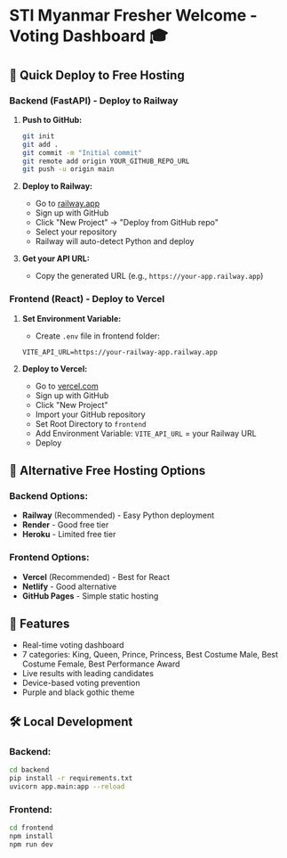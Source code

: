 # STI Myanmar Fresher Welcome - Voting Dashboard 🎓

## 🚀 Quick Deploy to Free Hosting

### Backend (FastAPI) - Deploy to Railway

1. **Push to GitHub:**
   ```bash
   git init
   git add .
   git commit -m "Initial commit"
   git remote add origin YOUR_GITHUB_REPO_URL
   git push -u origin main
   ```

2. **Deploy to Railway:**
   - Go to [railway.app](https://railway.app)
   - Sign up with GitHub
   - Click "New Project" → "Deploy from GitHub repo"
   - Select your repository
   - Railway will auto-detect Python and deploy

3. **Get your API URL:**
   - Copy the generated URL (e.g., `https://your-app.railway.app`)

### Frontend (React) - Deploy to Vercel

1. **Set Environment Variable:**
   - Create `.env` file in frontend folder:
   ```
   VITE_API_URL=https://your-railway-app.railway.app
   ```

2. **Deploy to Vercel:**
   - Go to [vercel.com](https://vercel.com)
   - Sign up with GitHub
   - Click "New Project"
   - Import your GitHub repository
   - Set Root Directory to `frontend`
   - Add Environment Variable: `VITE_API_URL` = your Railway URL
   - Deploy

## 🎯 Alternative Free Hosting Options

### Backend Options:
- **Railway** (Recommended) - Easy Python deployment
- **Render** - Good free tier
- **Heroku** - Limited free tier

### Frontend Options:
- **Vercel** (Recommended) - Best for React
- **Netlify** - Good alternative
- **GitHub Pages** - Simple static hosting

## 📱 Features
- Real-time voting dashboard
- 7 categories: King, Queen, Prince, Princess, Best Costume Male, Best Costume Female, Best Performance Award
- Live results with leading candidates
- Device-based voting prevention
- Purple and black gothic theme

## 🛠️ Local Development

### Backend:
```bash
cd backend
pip install -r requirements.txt
uvicorn app.main:app --reload
```

### Frontend:
```bash
cd frontend
npm install
npm run dev
```